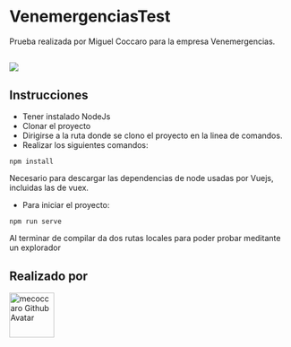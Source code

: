 # VenemergenciasTest
Prueba realizada por Miguel Coccaro para la empresa Venemergencias.
## 
![](https://erguotou520.github.io/vue-version-badge/vue2.x.svg)
## Instrucciones

* Tener instalado NodeJs
* Clonar el proyecto
* Dirigirse a la ruta donde se clono el proyecto en la linea de comandos.
* Realizar los siguientes comandos:

```
npm install
```
Necesario para descargar las dependencias de node usadas por Vuejs, incluidas las de vuex.

* Para iniciar el proyecto:
```
npm run serve
```
Al terminar de compilar da dos rutas locales para poder probar meditante un explorador

## Realizado por
<p>
    <img
          alt="mecoccaro Github Avatar" 
          width="80" 
          src="https://github.com/mecoccaro.png?size=80"
        >
</p>